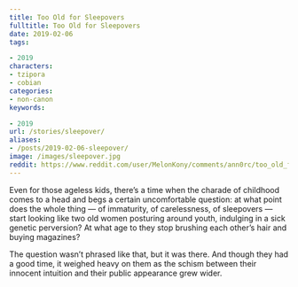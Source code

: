```yaml
---
title: Too Old for Sleepovers
fulltitle: Too Old for Sleepovers
date: 2019-02-06
tags:

- 2019
characters:
- tzipora
- cobian
categories:
- non-canon
keywords:

- 2019
url: /stories/sleepover/
aliases:
- /posts/2019-02-06-sleepover/
image: /images/sleepover.jpg
reddit: https://www.reddit.com/user/MelonKony/comments/ann0rc/too_old_for_sleepovers/
---
```

Even for those ageless kids, there’s a time when the charade of childhood comes to a head and begs a certain uncomfortable question: at what point does the whole thing — of immaturity, of carelessness, of sleepovers — start looking like two old women posturing around youth, indulging in a sick genetic perversion? At what age to they stop brushing each other’s hair and buying magazines?

The question wasn’t phrased like that, but it was there. And though they had a good time, it weighed heavy on them as the schism between their innocent intuition and their public appearance grew wider.
